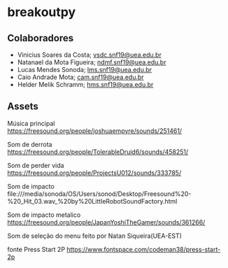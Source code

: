 # breakoutpy

## Colaboradores

 - Vinicius Soares da Costa; vsdc.snf19@uea.edu.br
 - Natanael da Mota Figueira; ndmf.snf19@uea.edu.br
 - Lucas Mendes Sonoda; lms.snf19@uea.edu.br
 - Caio Andrade Mota; cam.snf19@uea.edu.br
 - Helder Melik Schramm; hms.snf19@uea.edu.br
 
 ## Assets

Música principal
https://freesound.org/people/joshuaempyre/sounds/251461/

Som de derrota
https://freesound.org/people/TolerableDruid6/sounds/458251/

Som de perder vida
https://freesound.org/people/ProjectsU012/sounds/333785/

Som de impacto
file:///media/sonoda/OS/Users/sonod/Desktop/Freesound%20-%20_Hit_03.wav_%20by%20LittleRobotSoundFactory.html

Som de impacto metalico
https://freesound.org/people/JapanYoshiTheGamer/sounds/361266/

Som de seleção do menu
feito por Natan Siqueira(UEA-EST)

fonte Press Start 2P
https://www.fontspace.com/codeman38/press-start-2p
